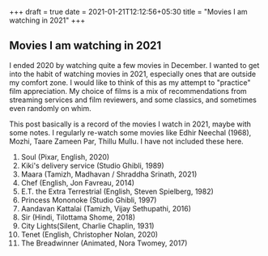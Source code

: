 +++ 
draft = true
date = 2021-01-21T12:12:56+05:30
title = "Movies I am watching in 2021"
+++

## Movies I am watching in 2021
I ended 2020 by watching quite a few movies in December. I wanted to get into the habit of watching movies in 2021, especially ones that are outside my comfort zone. I would like to think of this as my attempt to "practice" film appreciation. My choice of films is a mix of recommendations from streaming services and film reviewers, and some classics, and sometimes even randomly on whim.

This post basically is a record of the movies I watch in 2021, maybe with some notes. I regularly re-watch some movies like Edhir Neechal (1968), Mozhi, Taare Zameen Par, Thillu Mullu. I have not included these here.

1. Soul (Pixar, English, 2020)
2. Kiki's delivery service (Studio Ghibli, 1989)
3. Maara (Tamizh, Madhavan / Shraddha Srinath, 2021)
4. Chef (English, Jon Favreau, 2014)
5. E.T. the Extra Terrestrial (English, Steven Spielberg, 1982)
6. Princess Mononoke (Studio Ghibli, 1997)
7. Aandavan Kattalai (Tamizh, Vijay Sethupathi, 2016)
8. Sir (Hindi, Tilottama Shome, 2018)
9. City Lights(Silent, Charlie Chaplin, 1931)
10. Tenet (English, Christopher Nolan, 2020)
11. The Breadwinner (Animated, Nora Twomey, 2017)